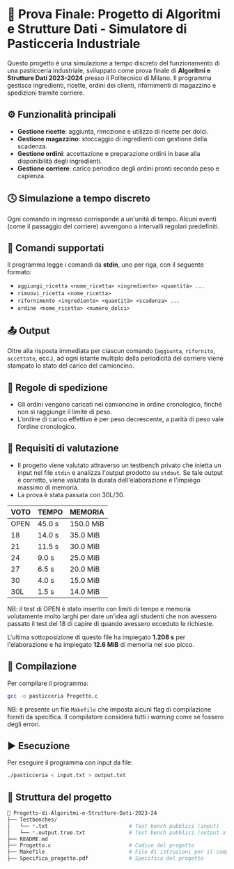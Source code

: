 # 🧁 Prova Finale: Progetto di Algoritmi e Strutture Dati - Simulatore di Pasticceria Industriale

Questo progetto è una simulazione a tempo discreto del funzionamento di una pasticceria industriale, sviluppato come prova finale di **Algoritmi e Strutture Dati 2023-2024** presso il Politecnico di Milano. Il programma gestisce ingredienti, ricette, ordini dei clienti, rifornimenti di magazzino e spedizioni tramite corriere.

## ⚙️ Funzionalità principali

- **Gestione ricette**: aggiunta, rimozione e utilizzo di ricette per dolci.
- **Gestione magazzino**: stoccaggio di ingredienti con gestione della scadenza.
- **Gestione ordini**: accettazione e preparazione ordini in base alla disponibilità degli ingredienti.
- **Gestione corriere**: carico periodico degli ordini pronti secondo peso e capienza.

## 🕓 Simulazione a tempo discreto

Ogni comando in ingresso corrisponde a un'unità di tempo. Alcuni eventi (come il passaggio del corriere) avvengono a intervalli regolari predefiniti.

## 💬 Comandi supportati

Il programma legge i comandi da **stdin**, uno per riga, con il seguente formato:

- `aggiungi_ricetta <nome_ricetta> <ingrediente> <quantità> ...`
- `rimuovi_ricetta <nome_ricetta>`
- `rifornimento <ingrediente> <quantità> <scadenza> ...`
- `ordine <nome_ricetta> <numero_dolci>`

## 📤 Output

Oltre alla risposta immediata per ciascun comando (`aggiunta`, `rifornito`, `accettato`, ecc.), ad ogni istante multiplo della periodicità del corriere viene stampato lo stato del carico del camioncino.

## 🚚 Regole di spedizione

- Gli ordini vengono caricati nel camioncino in ordine cronologico, finché non si raggiunge il limite di peso.
- L’ordine di carico effettivo è per peso decrescente, a parità di peso vale l’ordine cronologico.

## 🔢 Requisiti di valutazione

- Il progetto viene valutato attraverso un testbench privato che inietta un input nel file `stdin` e analizza l'output prodotto su `stdout`. Se tale output è corretto, viene valutata la durata dell'elaborazione e l'impiego massimo di memoria.
- La prova è stata passata con 30L/30.

| VOTO | TEMPO  | MEMORIA    |
|------|--------|------------|
| OPEN | 45.0 s | 150.0 MiB  |
| 18   | 14.0 s | 35.0 MiB   |
| 21   | 11.5 s | 30.0 MiB   |
| 24   | 9.0 s  | 25.0 MiB   |
| 27   | 6.5 s  | 20.0 MiB   |
| 30   | 4.0 s  | 15.0 MiB   |
| 30L  | 1.5 s  | 14.0 MiB   |

NB: il test di OPEN è stato inserito con limiti di tempo e memoria volutamente molto larghi per dare un'idea agli studenti che non avessero passato il test del 18 di capire di quando avessero ecceduto le richieste.

L'ultima sottoposizione di questo file ha impiegato **1.208 s** per l'elaborazione e ha impiegato **12.6 MiB** di memoria nel suo picco.

## 🔧 Compilazione

Per compilare il programma:
```bash
gcc -o pasticceria Progetto.c
```
NB: è presente un file `Makefile` che imposta alcuni flag di compilazione forniti da specifica. Il compilatore considera tutti i *warning* come se fossero degli errori.

## ▶️ Esecuzione

Per eseguire il programma con input da file:
```bash
./pasticceria < input.txt > output.txt
```

## 📂 Struttura del progetto

```bash
📁 Progetto-di-Algoritmi-e-Strutture-Dati-2023-24
├── Testbenches/
│   └── *.txt                          # Test bench pubblici (input)
│   └── *.output.true.txt              # Test bench pubblici (output attesi)
├── README.md
├── Progetto.c                         # Codice del progetto
├── Makefile                           # File di istruzioni per il compilatore
├── Specifica_progetto.pdf             # Specifica del progetto
```
